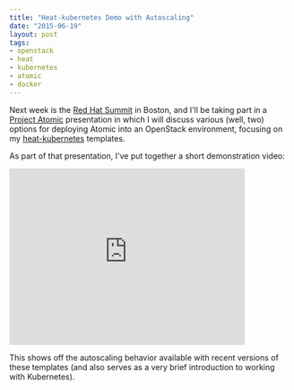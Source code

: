 ```yaml
---
title: "Heat-kubernetes Demo with Autoscaling"
date: "2015-06-19"
layout: post
tags:
- openstack
- heat
- kubernetes
- atomic
- docker
---
```


Next week is the [Red Hat Summit][] in Boston, and I'll be taking part
in a [Project Atomic][] presentation in which I will discuss various
(well, two) options for deploying Atomic into an OpenStack
environment, focusing on my [heat-kubernetes][] templates.

[red hat summit]: http://www.redhat.com/summit/
[project atomic]: http://www.projectatomic.io/
[heat-kubernetes]: https://github.com/projectatomic/heat-kubernetes/

As part of that presentation, I've put together a short demonstration video:

<iframe width="420" height="315" src="https://www.youtube.com/embed/tS5X0qi04ZU" frameborder="0" allowfullscreen></iframe>

This shows off the autoscaling behavior available with recent versions
of these templates (and also serves as a very brief introduction to
working with Kubernetes).

